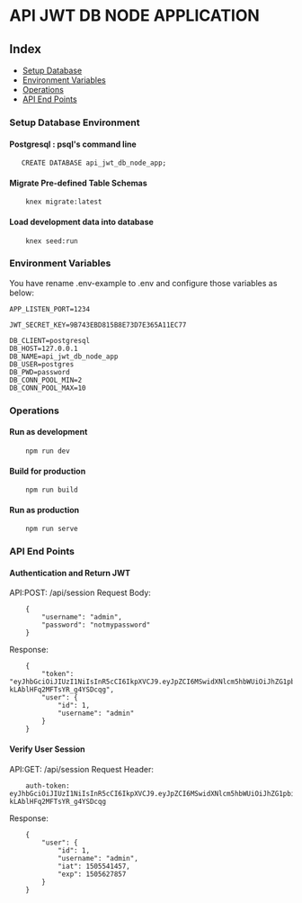 # API JWT DB NODE APPLICATION
## Index
- [Setup Database](#setup-database-environment)
- [Environment Variables](#environment-variables)
- [Operations](#operations)
- [API End Points](#api-end-points)
### Setup Database Environment
#### Postgresql : psql's command line
```
   CREATE DATABASE api_jwt_db_node_app;
```
#### Migrate Pre-defined Table Schemas
```
    knex migrate:latest
```
#### Load development data into database
```
    knex seed:run
``` 
### Environment Variables
You have rename .env-example to .env and configure those variables as below:
```
APP_LISTEN_PORT=1234

JWT_SECRET_KEY=9B743EBD815B8E73D7E365A11EC77

DB_CLIENT=postgresql
DB_HOST=127.0.0.1
DB_NAME=api_jwt_db_node_app
DB_USER=postgres
DB_PWD=password
DB_CONN_POOL_MIN=2
DB_CONN_POOL_MAX=10
```
### Operations
#### Run as development
```
    npm run dev
```
#### Build for production
```
    npm run build
```
#### Run as production
```
    npm run serve
```
### API End Points
#### Authentication and Return JWT
API:POST: /api/session
Request Body:
```
    {
	    "username": "admin",
	    "password": "notmypassword"
    }
``` 
Response:
```
    {
        "token": "eyJhbGciOiJIUzI1NiIsInR5cCI6IkpXVCJ9.eyJpZCI6MSwidXNlcm5hbWUiOiJhZG1pbiIsImlhdCI6MTUwNTU2NzA1MSwiZXhwIjoxNTA1NjUzNDUxfQ.sM6u5VHvVnck12mvHA-kLAblHFq2MFTsYR_g4YSDcqg",
        "user": {
            "id": 1,
            "username": "admin"
        }
    }
```
#### Verify User Session
API:GET: /api/session
Request Header:
```
    auth-token: eyJhbGciOiJIUzI1NiIsInR5cCI6IkpXVCJ9.eyJpZCI6MSwidXNlcm5hbWUiOiJhZG1pbiIsImlhdCI6MTUwNTU2NzA1MSwiZXhwIjoxNTA1NjUzNDUxfQ.sM6u5VHvVnck12mvHA-kLAblHFq2MFTsYR_g4YSDcqg
```
Response:
```
    {
        "user": {
            "id": 1,
            "username": "admin",
            "iat": 1505541457,
            "exp": 1505627857
        }
    }
```